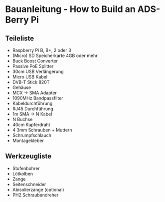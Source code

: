 # Bauanleitung - How to Build an ADS-Berry Pi
## Teileliste
* Raspberry Pi B, B+, 2 oder 3
* (Micro) SD Speicherkarte 4GB oder mehr
* Buck Boost Converter
* Passive PoE Splitter
* 30cm USB Verlängerung
* Micro USB Kabel
* DVB-T Stick 820T
* Gehäuse
* MCX -> SMA Adapter
* 1090MHz Bandpassfilter
* Kabeldurchführung
* RJ45 Durchführung
* 1m SMA -> N Kabel
* N Buchse
* 40cm Kupferdraht
* 4 3mm Schrauben + Muttern
* Schrumpfschlauch
* Montagekleber
## Werkzeugliste
* Stufenbohrer
* Lötkolben
* Zange
* Seitenschneider
* Abisolierzange (optional)
* PH2 Schraubendreher
